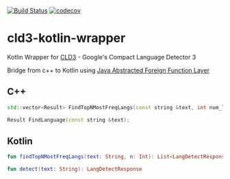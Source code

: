 [![Build Status](https://travis-ci.com/ntedgi/cld3-kotlin-wrapper.svg?branch=master)](https://travis-ci.com/ntedgi/cld3-kotlin-wrapper) [![codecov](https://codecov.io/gh/ntedgi/cld3-kotlin-wrapper/branch/master/graph/badge.svg)](https://codecov.io/gh/ntedgi/cld3-kotlin-wrapper)


# cld3-kotlin-wrapper
Kotlin Wrapper for [CLD3](https://github.com/google/cld3) -  Google's Compact Language Detector 3 

Bridge from c++ to Kotlin using [Java Abstracted Foreign Function Layer](https://github.com/jnr/jnr-ffi)


## C++ 
```cpp
std::vector<Result> FindTopNMostFreqLangs(const string &text, int num_langs);
```
```cpp
Result FindLanguage(const string &text);
```

## Kotlin
```kotlin
fun findTopNMostFreqLangs(text: String, n: Int): List<LangDetectResponse> 
```

```kotlin
fun detect(text: String): LangDetectResponse 
```